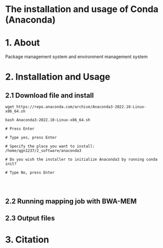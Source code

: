 # The installation and usage of Conda (Anaconda)
# 1. About
Package management system and environment management system
# 2. Installation and Usage
## 2.1 Download file and install
```
wget https://repo.anaconda.com/archive/Anaconda3-2022.10-Linux-x86_64.sh

bash Anaconda3-2022.10-Linux-x86_64.sh

# Press Enter

# Type yes, press Enter

# Specify the place you want to install:
/home/qgn1237/2_software/anaconda3

# Do you wish the installer to initialize Anaconda3 by running conda init?

# Type No, press Enter




```

## 2.2 Running mapping job with BWA-MEM

## 2.3 Output files

# 3. Citation

